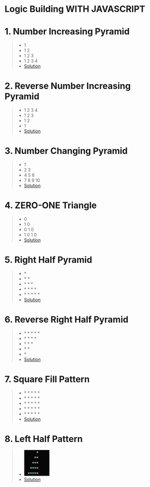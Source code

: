 # Logic Building WITH JAVASCRIPT

# 1. Number Increasing Pyramid
> - 1
> - 1 2
> - 1 2 3
> - 1 2 3 4
> - [Solution](https://github.com/CodesOfSachin/Logic-Pattern/blob/main/numberIncreasingPyramid.js)

# 2. Reverse Number Increasing Pyramid
> - 1 2 3 4
> - 1 2 3
> - 1 2
> - 1
> - [Solution](https://github.com/CodesOfSachin/Logic-Pattern/blob/main/numberIncreasingReversePyramid.js)

# 3. Number Changing Pyramid
> - 1 
> - 2 3
> - 4 5 6 
> - 7 8 9 10
> - [Solution](https://github.com/CodesOfSachin/Logic-Pattern/blob/main/numberChangingPyramid.js)

# 4. ZERO-ONE Triangle
> - 0 
> - 1 0
> - 0 1 0 
> - 1 0 1 0
> - [Solution](https://github.com/CodesOfSachin/Logic-Pattern/blob/main/Zero-OneTriangle.js)

# 5. Right Half Pyramid
> - \* 
> - \* \* 
> - \* \* \*
> - \* \* \* \*
> - \* \* \* \* \*
> - [Solution](https://github.com/CodesOfSachin/Logic-Pattern/blob/main/rightHalfPyramid.js)

# 6. Reverse Right Half Pyramid
> - \* \* \* \* \* 
> - \* \* \* \* 
> - \* \* \*
> - \* \*
> - \*
> - [Solution](https://github.com/CodesOfSachin/Logic-Pattern/blob/main/reverseRightHalfPyramid.js)

# 7. Square Fill Pattern
> - \* \* \* \* \* 
> - \* \* \* \* \* 
> - \* \* \* \* \* 
> - \* \* \* \* \* 
> - \* \* \* \* \* 
> - [Solution](https://github.com/CodesOfSachin/Logic-Pattern/blob/main/SquareFillPattern.js)

# 8. Left Half Pattern
> - ![Left Half Pattern](images/leftHalf.png) 
> - [Solution](https://github.com/CodesOfSachin/Logic-Pattern/blob/main/leftHalfPattern.js)